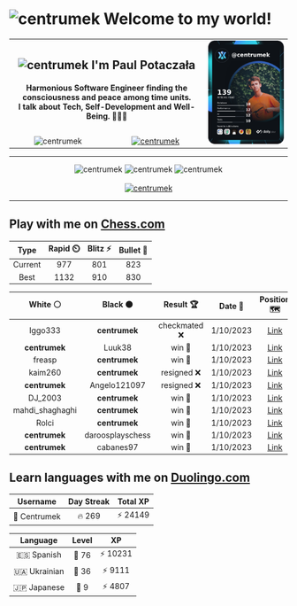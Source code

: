 <h1>
  <img
    src="https://emojis.slackmojis.com/emojis/images/1531849430/4246/blob-sunglasses.gif"
    width="30"
    alt="centrumek"
  />
  Welcome to my world!
</h1>

<table>
  <tbody>
    <tr>
      <td align="center" width="70%" colspan="2">
        <h2>
          <img
            src="https://raw.githubusercontent.com/MartinHeinz/MartinHeinz/master/wave.gif"
            width="30px"
            alt="centrumek"
          />
          I'm Paul Potaczała
        </h2>
        <h4>
          Harmonious Software Engineer finding the consciousness and peace among time units.
          <br/>
          I talk about Tech, Self-Development and Well-Being. 🌿🧘🚀
        </h4>
      </td>
      <td width="30%" rowspan="2">
        <a href="https://app.daily.dev/centrumek">
          <img
            src="./devcard.png"
            alt="centrumek"
          />
        </a>
      </td>
    </tr>
    <tr align="center">
      <td>
        <img
          src="https://komarev.com/ghpvc/?username=centrumek&label=visitors&color=0e75b6&style=flat"
          alt="centrumek"
        >
      </td>
      <td>
        <a href="https://stackoverflow.com/users/14496012/centrumek">
          <img
            src="https://stackoverflow.com/users/flair/14496012.png?theme=dark"
            alt="centrumek"
          >
        </a>
      </td>
    </tr>
  </tbody>
</table>

---
<div align="center">
  <img 
    src="https://github-readme-stats.vercel.app/api?username=centrumek&show_icons=true&count_private=true&theme=dark&hide_border=true&hide=issues,contribs&bg_color=00000000"
    alt="centrumek"
  />
  <img
    src="https://github-readme-stats.vercel.app/api/top-langs/?username=centrumek&layout=compact&hide_border=true&theme=dark&bg_color=00000000&langs_count=6&exclude_repo=air-statistic-app"
    alt="centrumek"
  />
  <img 
    src="https://github-readme-streak-stats.herokuapp.com?user=centrumek&theme=dark&hide_border=true&background=FFFFFF00"
    alt="centrumek"
  />
  <br/>
  <br/>
  <a href="https://www.buymeacoffee.com/centrumek">
    <img
      src="https://cdn.buymeacoffee.com/buttons/v2/default-orange.png"
      height="50"
      width="210"
      alt="centrumek"
    />
  </a>
</div>

---

## Play with me on [Chess.com](https://www.chess.com/member/centrumek)

<div align="center">
<!--START_SECTION:chessStats-->
<!-- Automatically generated with https://github.com/Balastrong/chess-stats-action -->

| Type | Rapid ⏲️ | Blitz ⚡ | Bullet 🔫 |
|:---:|:---:|:---:|:---:|
| Current | 977 | 801 | 823 |
| Best | 1132 | 910 | 830 |

| White ⚪ | Black ⚫ | Result 🏆 | Date 📅 | Position 🗺️ | Type 🕕 |
|:---:|:---:|:---:|:---:|:---:|:---:|
| Iggo333 | **centrumek** | checkmated ❌ | 1/10/2023 | <a href="http://www.ee.unb.ca/cgi-bin/tervo/fen.pl?select=4R3/k1R3p1/pp3b2/P2r1p2/1P1p3p/6P1/5P1P/6K1 b - -">Link</a> | Rapid |
| **centrumek** | Luuk38 | win 🥇 | 1/10/2023 | <a href="http://www.ee.unb.ca/cgi-bin/tervo/fen.pl?select=r1bq4/p1p1kQ1B/4p2p/1p2P3/8/4P3/P1P3PP/5RK1 b - -">Link</a> | Rapid |
| freasp | **centrumek** | win 🥇 | 1/10/2023 | <a href="http://www.ee.unb.ca/cgi-bin/tervo/fen.pl?select=4b3/1p1k1pbp/p4p2/2R5/3r4/3P4/PPP2PPP/6K1 w - -">Link</a> | Rapid |
| kaim260 | **centrumek** | resigned ❌ | 1/10/2023 | <a href="http://www.ee.unb.ca/cgi-bin/tervo/fen.pl?select=8/1p6/2p5/2k1RP1r/P1P1P2P/1P1P2RK/8/8 b - -">Link</a> | Rapid |
| **centrumek** | Angelo121097 | resigned ❌ | 1/10/2023 | <a href="http://www.ee.unb.ca/cgi-bin/tervo/fen.pl?select=r4rk1/p3qppp/8/3n4/1P1b4/P3P3/2P2PPP/R3K2R w KQ -">Link</a> | Rapid |
| DJ_2003 | **centrumek** | win 🥇 | 1/10/2023 | <a href="http://www.ee.unb.ca/cgi-bin/tervo/fen.pl?select=8/5P2/1R6/2p5/3r4/7K/2k4r/6q1 w - -">Link</a> | Rapid |
| mahdi_shaghaghi | **centrumek** | win 🥇 | 1/10/2023 | <a href="http://www.ee.unb.ca/cgi-bin/tervo/fen.pl?select=r3kb1r/p3p2p/2pq4/1p3p1n/8/8/PP3PPP/n1B2KNR w kq -">Link</a> | Rapid |
| Rolci | **centrumek** | win 🥇 | 1/10/2023 | <a href="http://www.ee.unb.ca/cgi-bin/tervo/fen.pl?select=rn2k3/pp2q1pp/2p5/3np3/8/2N2r2/PPPP1PPP/R1B2RK1 w q -">Link</a> | Rapid |
| **centrumek** | daroosplayschess | win 🥇 | 1/10/2023 | <a href="http://www.ee.unb.ca/cgi-bin/tervo/fen.pl?select=8/6K1/1Q6/2R5/1k6/8/8/8 b - -">Link</a> | Rapid |
| **centrumek** | cabanes97 | win 🥇 | 1/10/2023 | <a href="http://www.ee.unb.ca/cgi-bin/tervo/fen.pl?select=r1bq1r1k/pp6/8/2ppPp1Q/8/4P3/PPPB1P2/R3K1R1 b Q -">Link</a> | Rapid |

<!--END_SECTION:chessStats-->
</div>

## Learn languages with me on [Duolingo.com](https://www.duolingo.com/profile/Centrumek)

<div align="center">
<!--START_SECTION:duolingoStats-->
<!-- Automatically generated with https://github.com/centrumek/duolingo-readme-stats-->

| Username | Day Streak | Total XP |
|:---:|:---:|:---:|
| 👤 Centrumek | 🔥 269 | ⚡ 24149 |

| Language | Level | XP |
|:---:|:---:|:---:|
| 🇪🇸 Spanish | 👑 76 | ⚡ 10231 |
| 🇺🇦 Ukrainian | 👑 36 | ⚡ 9111 |
| 🇯🇵 Japanese | 👑 9 | ⚡ 4807 |

<!--END_SECTION:duolingoStats-->
</div>
<!--
**centrumek/centrumek** is a ✨ _special_ ✨ repository because its `README.md` (this file) appears on your GitHub profile.

Here are some ideas to get you started:

- 🔭 I’m currently working on ...
- 🌱 I’m currently learning ...
- 👯 I’m looking to collaborate on ...
- 🤔 I’m looking for help with ...
- 💬 Ask me about ...
- 📫 How to reach me: ...
- 😄 Pronouns: ...
- ⚡ Fun fact: ...
-->
